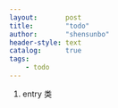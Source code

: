 ```yaml
---
layout:       post
title:        "todo"
author:       "shensunbo"
header-style: text
catalog:      true
tags:
    - todo
---
```

1. entry 类  